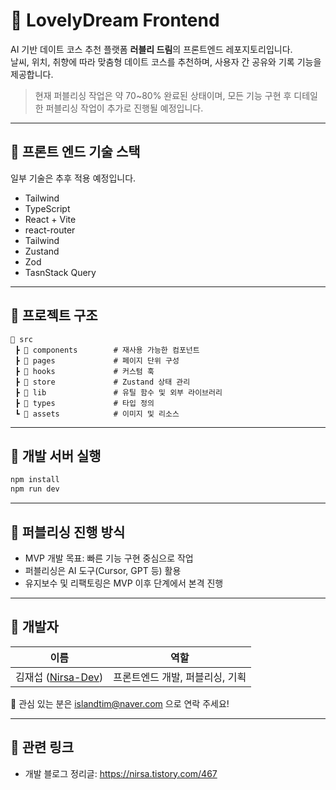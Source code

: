# 🌸 LovelyDream Frontend

AI 기반 데이트 코스 추천 플랫폼 **러블리 드림**의 프론트엔드 레포지토리입니다.  
날씨, 위치, 취향에 따라 맞춤형 데이트 코스를 추천하며, 사용자 간 공유와 기록 기능을 제공합니다.

> 현재 퍼블리싱 작업은 약 70~80% 완료된 상태이며, 모든 기능 구현 후 디테일한 퍼블리싱 작업이 추가로 진행될 예정입니다.

---

## 📌 프론트 엔드 기술 스택
일부 기술은 추후 적용 예정입니다.  
- Tailwind
- TypeScript
- React + Vite
- react-router
- Tailwind 
- Zustand
- Zod
- TasnStack Query

---

## 🧩 프로젝트 구조

```
📁 src
 ┣ 📁 components        # 재사용 가능한 컴포넌트
 ┣ 📁 pages             # 페이지 단위 구성
 ┣ 📁 hooks             # 커스텀 훅
 ┣ 📁 store             # Zustand 상태 관리
 ┣ 📁 lib               # 유틸 함수 및 외부 라이브러리
 ┣ 📁 types             # 타입 정의
 ┗ 📁 assets            # 이미지 및 리소스
```

---

## 🚀 개발 서버 실행

```bash
npm install
npm run dev
```

---

## 🧪 퍼블리싱 진행 방식

- MVP 개발 목표: 빠른 기능 구현 중심으로 작업  
- 퍼블리싱은 AI 도구(Cursor, GPT 등) 활용  
- 유지보수 및 리팩토링은 MVP 이후 단계에서 본격 진행  

---

## 👤 개발자

| 이름 | 역할 |
|------|------|
| 김재섭 ([Nirsa-Dev](https://github.com/Nirsa-Dev)) | 프론트엔드 개발, 퍼블리싱, 기획 |

📧 관심 있는 분은 islandtim@naver.com 으로 연락 주세요!

---

## 📎 관련 링크

- 개발 블로그 정리글: https://nirsa.tistory.com/467
